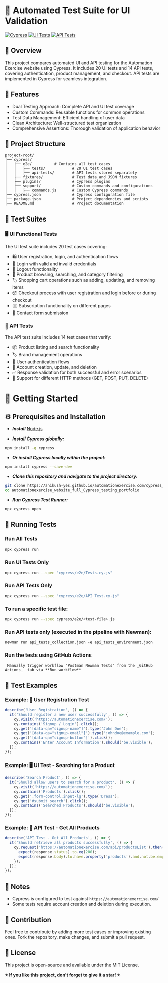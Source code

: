 # 🚀 Automated Test Suite for UI Validation

[![Cypress](https://img.shields.io/badge/Tested%20with-Cypress-04C38E.svg)](https://www.cypress.io/)
[![UI Tests](https://img.shields.io/badge/UI%20Tests-20%20passing-brightgreen.svg)]() 
[![API Tests](https://img.shields.io/badge/API%20Tests-14%20passing-brightgreen.svg)]()

## 📌 Overview

This project compares automated UI and API testing for the Automation Exercise website using Cypress. It includes 20 UI tests and 14 API tests, covering authentication, product management, and checkout. API tests are implemented in Cypress for seamless integration.

## 🌟 Features

- Dual Testing Approach: Complete API and UI test coverage
- Custom Commands: Reusable functions for common operations
- Test Data Management: Efficient handling of user data
- Clean Architecture: Well-structured test organization
- Comprehensive Assertions: Thorough validation of application behavior


## 📂 Project Structure

```
project-root/
│── cypress/
│   ├── e2e/          # Contains all test cases
│   │   ├── tests/            # 20 UI test cases
│   │   ├── api-tests/        # API tests stored separately
│   ├── fixtures/             # Test data and JSON fixtures
│   ├── plugins/              # Cypress plugins
│   ├── support/              # Custom commands and configurations
│   │   ├── commands.js       # Custom Cypress commands
│── cypress.json              # Cypress configuration file
│── package.json              # Project dependencies and scripts
│── README.md                 # Project documentation
```

## 🧪 Test Suites

### 🖥️ UI Functional Tests

The UI test suite includes 20 test cases covering:

- 🛍️ User registration, login, and authentication flows
- 🔑 Login with valid and invalid credentials
- 🚪 Logout functionality
- 🛒 Product browsing, searching, and category filtering
- 🏷️ Shopping cart operations such as adding, updating, and removing items
- 📦 Checkout process with user registration and login before or during checkout
- ✉️ Subscription functionality on different pages
- 📩 Contact form submission

### 🔗 API Tests

The API test suite includes 14 test cases that verify:

- 📦 Product listing and search functionality
- 🏷️ Brand management operations
- 🔐 User authentication flows
- 📝 Account creation, update, and deletion
- ✅ Response validation for both successful and error scenarios
- 🔄 Support for different HTTP methods (GET, POST, PUT, DELETE)

# 🏁 Getting Started

## ⚙️ Prerequisites and Installation

* ***Install*** [Node.js](https://nodejs.org/)
  
* ***Install Cypress globally:***
```sh
npm install -g cypress
```
* ***Or install Cypress locally within the project:***
```sh
npm install cypress --save-dev
```
* ***Clone this repository and navigate to the project directory:***
```sh
git clone https://anikush-yes.github.io/automationexercise.com/cypress_tests)
cd automationexercise_website_full_Cypress_testing_portfolio
```
* ***Run Cypress Test Runner:***
```sh
npx cypress open
```

## 👟 Running Tests

### Run All Tests

```sh
npx cypress run
```

### Run UI Tests Only

```sh
npx cypress run --spec "cypress/e2e/Tests.cy.js"
```
### Run API Tests Only

```sh
npx cypress run --spec "cypress/e2e/API_Test.cy.js"
```

### To run a specific test file:

```sh
npx cypress run --spec cypress/e2e/<test-file>.js
```
### Run API tests only (executed in the pipeline with Newman):
``` npx cypress run --spec "cypress/e2e/API_Test.cy.js"
newman run api_tests_collection.json -e api_tests_environment.json
```
### Run the tests using GitHub Actions

``` Manually trigger workflow "Postman Newman Tests" from the _GitHub Actions_  tab via **Run workflow**```

## 📝 Test Examples

### Example: 🔐 User Registration Test

```javascript
describe('User Registration', () => {
  it('Should register a new user successfully', () => {
    cy.visit('https://automationexercise.com/');
    cy.contains('Signup / Login').click();
    cy.get('[data-qa="signup-name"]').type('John Doe');
    cy.get('[data-qa="signup-email"]').type('johndoe@example.com');
    cy.get('[data-qa="signup-button"]').click();
    cy.contains('Enter Account Information').should('be.visible');
  });
});
```

### Example: 🖥️ UI Test - Searching for a Product

```javascript
describe('Search Product', () => {
  it('Should allow users to search for a product', () => {
    cy.visit('https://automationexercise.com/');
    cy.contains('Products').click();
    cy.get('.form-control.input-lg').type('Dress');
    cy.get('#submit_search').click();
    cy.contains('Searched Products').should('be.visible');
  });
});
```

### Example: 🔗 API Test - Get All Products

```javascript
describe('API Test - Get All Products', () => {
  it('Should retrieve all products successfully', () => {
    cy.request('https://automationexercise.com/api/productsList').then((response) => {
      expect(response.status).to.eq(200);
      expect(response.body).to.have.property('products').and.not.be.empty;
    });
  });
});
```

## 📌 Notes

- Cypress is configured to test against `https://automationexercise.com/`
- Some tests require account creation and deletion during execution.

## 🤝 Contribution

Feel free to contribute by adding more test cases or improving existing ones. Fork the repository, make changes, and submit a pull request.

## 📜 License

This project is open-source and available under the MIT License.

**⭐ If you like this project, don't forget to give it a star! ⭐** 



